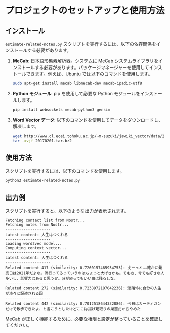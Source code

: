 # プロジェクトのセットアップと使用方法

## インストール

`estimate-related-notes.py` スクリプトを実行するには、以下の依存関係をインストールする必要があります。

1. **MeCab**: 日本語形態素解析器。システムに MeCab システムライブラリをインストールする必要があります。パッケージマネージャーを使用してインストールできます。例えば、Ubuntu では以下のコマンドを使用します。
   ```bash
   sudo apt-get install mecab libmecab-dev mecab-ipadic-utf8
   ```

2. **Python モジュール**: pip を使用して必要な Python モジュールをインストールします。
   ```bash
   pip install websockets mecab-python3 gensim
   ```

3. **Word Vector データ**: 以下のコマンドを使用してデータをダウンロードし、解凍します。
   ```bash
   wget http://www.cl.ecei.tohoku.ac.jp/~m-suzuki/jawiki_vector/data/20170201.tar.bz2
   tar -xvjf 20170201.tar.bz2
   ```

## 使用方法

スクリプトを実行するには、以下のコマンドを使用します。
```bash
python3 estimate-related-notes.py
```

## 出力例

スクリプトを実行すると、以下のような出力が表示されます。

```
Fetching contact list from Nostr...
Fetching notes from Nostr...
--------------------
Latest content: 人生はつくれる
--------------------
Loading word2vec model...
Computing context vector...
--------------------
Latest content: 人生はつくれる
--------------------
Related content 417 (similarity: 0.7260157465934753): えーっと……確かに発売日は2021年だよな。流行ってるっていうのはちょっと大げさかも。でもさ、今でも好きな人多いし、影響力はあると思うぜ。時が経ってもいい曲は残るしな。
--------------------
Related content 272 (similarity: 0.7238972187042236): 洒落怖に自分の人生が淡々と記述される回
--------------------
Related content 442 (similarity: 0.7012518644332886): 今日はカーディガンだけで散歩できたよ、と書こうとしたけどここは揚げ足取りの巣窟だからやめた
```

MeCab が正しく機能するために、必要な権限と設定が整っていることを確認してください。
